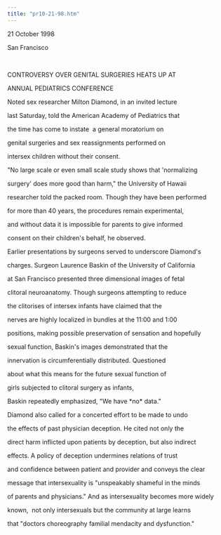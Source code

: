 ```yaml
---
title: "pr10-21-98.htm"
---
```


  
21 October 1998  
  
San Francisco  
  
&nbsp;  


CONTROVERSY OVER GENITAL SURGERIES HEATS UP AT  
  
ANNUAL PEDIATRICS CONFERENCE  


Noted sex researcher Milton Diamond, in an invited lecture  
  
last Saturday, told the American Academy of Pediatrics that  
  
the time has come to instate&nbsp; a general moratorium on  
  
genital surgeries and sex reassignments performed on  
  
intersex children without their consent.  


"No large scale or even small scale study shows that 'normalizing  
  
surgery' does more good than harm," the University of Hawaii  
  
researcher told the packed room. Though they have been performed  
  
for more than 40 years, the procedures remain experimental,  
  
and without data it is impossible for parents to give informed  
  
consent on their children's behalf, he observed.  


Earlier presentations by surgeons served to underscore Diamond's  
  
charges. Surgeon Laurence Baskin of the University of California  
  
at San Francisco presented three dimensional images of fetal  
  
clitoral neuroanatomy. Though surgeons attempting to reduce  
  
the clitorises of intersex infants have claimed that the  
  
nerves are highly localized in bundles at the 11:00 and 1:00  
  
positions, making possible preservation of sensation and hopefully  
  
sexual function, Baskin's images demonstrated that the  
  
innervation is circumferentially distributed. Questioned  
  
about what this means for the future sexual function of  
  
girls subjected to clitoral surgery as infants,  
  
Baskin repeatedly emphasized, "We have \*no\* data."  


Diamond also called for a concerted effort to be made to undo  
  
the effects of past physician deception. He cited not only the  
  
direct harm inflicted upon patients by deception, but also indirect  
  
effects. A policy of deception undermines relations of trust  
  
and confidence between patient and provider and conveys the clear  
  
message that intersexuality is "unspeakably shameful in the minds  
  
of parents and physicians." And as intersexuality becomes more widely  
  
known,&nbsp; not only intersexuals but the community at large learns  
  
that "doctors choreography familial mendacity and dysfunction."  
  
&nbsp;